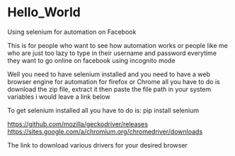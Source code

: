 # Hello_World
Using selenium for automation on Facebook

This is for people who want to see how automation works or people like me who are just too lazy to type in their username and password everytime they want to go online on facebook using incognito mode

Well you need to have selenium installed and you need to have a web browser engine for automation for firefox or Chrome all you have to do is download the zip file, extract it then paste the file path in your system variables i would leave a link below 

To get selenium installed all you have to do is:
pip install selenium

https://github.com/mozilla/geckodriver/releases
https://sites.google.com/a/chromium.org/chromedriver/downloads

The link to download various drivers for your desired browser 





